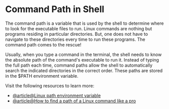 # Command Path in Shell

The command path is a variable that is used by the shell to determine where to look for the executable files to run. Linux commands are nothing but programs residing in particular directories. But, one does not have to navigate to these directories every time to run these programs. The command path comes to the rescue!

Usually, when you type a command in the terminal, the shell needs to know the absolute path of the command's executable to run it. Instead of typing the full path each time, command paths allow the shell to automatically search the indicated directories in the correct order. These paths are stored in the $PATH environment variable.

Visit the following resources to learn more:

- [@article@Linux path environment variable](https://linuxconfig.org/linux-path-environment-variable)
- [@article@How to find a path of a Linux command like a pro](https://www.cyberciti.biz/howto/finding-a-path-of-a-linux-command-like-a-pro/)
